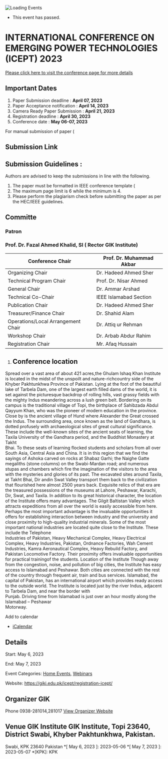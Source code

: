 ![Loading Events](https://giki.edu.pk/event/international-conference-on-emerging-power-technologies-icept-2023/)
  * This event has passed.


# INTERNATIONAL CONFERENCE ON EMERGING POWER TECHNOLOGIES (ICEPT) 2023
[Please click here to visit the conference page for more details](https://giki.edu.pk/icept/submission-icept/)
## **Important Dates**
  1. Paper Submission deadline : **April 07, 2023**
  2. Paper Acceptance notification : **April 14, 2023**
  3. Camera Ready Paper Submission : **April 21, 2023**
  4. Registration deadline : **April 30, 2023**
  5. Conference date : **May 06-07, 2023**


For manual submission of paper (
## **Submission Link**
## **Submission Guidelines :**
Authors are advised to keep the submissions in line with the following.
  1. The paper must be formatted in IEEE conference template (
  2. The maximum page limit is 6 while the minimum is 4.
  3. Please perform the plagiarism check before submitting the paper as per the HEC/IEEE guidelines.


## Committe
### **Patron**
### **Prof. Dr. Fazal Ahmed Khalid, SI ( Rector GIK Institute)**
**Conference Chair** | **Prof. Dr. Muhammad Akbar**  
---|---  
Organizing Chair | Dr. Hadeed Ahmed Sher  
Technical Program Chair | Prof. Dr. Nisar Ahmed  
General Chair | Dr. Ammar Arshad  
Technical Co-Chair | IEEE Islamabad Section  
Publication Chair | Dr. Hadeed Ahmed Sher  
Treasurer/Finance Chair | Dr. Shahid Alam  
Operations/Local Arrangement Chair | Dr. Attiq ur Rehman  
Workshop Chair | Dr. Arbab Abdur Rahim  
Registration Chair | Mr. Afaq Hussain  
  1. ## **Conference location**
Spread over a vast area of about 421 acres,the Ghulam Ishaq Khan Institute is located in the midst of the unspoilt and nature-richcountry side of the Khyber Pakhtunkhwa Province of Pakistan. Lying at the foot of the beautiful lake of Tarbela Dam, one of the largest earth filled dams of the world, it is set against the picturesque backdrop of rolling hills, vast grassy fields with the mighty Indus meandering across a lush green belt.
Bordering on its campus is the traditional village of Topi, the birthplace of Sahibzada Abdul Qayyum Khan, who was the pioneer of modern education in the province. Close by is the ancient village of Hund where Alexander the Great crossed the Indus. The surrounding area, once known as the land of Gandhara, is dotted profusely with archaeological sites of great cultural significance. These include the well-known sites of the ancient seats of learning, the Taxila University of the Gandhara period, and the Buddhist Monastery at Takht  
Bhai. To these seats of learning flocked students and scholars from all over South Asia, Central Asia and China. It is in this region that we find the sayings of Ashoka carved on rocks at Shabaz Garhi; the Naighe Gatte megaliths (stone columns) on the Swabi-Mardan road; and numerous stupas and chambers which fire the imagination of the visitors to the area with the mysteries and glories of its past. The excavated sites around Taxila, at Takht Bhai, Dir andin Swat Valley transport them back to the civilization that flourished here almost 2500 years back. Exquisite relics of that era are the treasured possessions of the museums at Lahore, Peshawar, Karachi, Dir, Swat, and Taxila.
In addition to its great historical character, the location of the Institute offers many advantages. The Gilgit Baltistan Valley which attracts expeditions from all over the world is easily accessible from here. Perhaps the most important advantage is the invaluable opportunities it offers for establishing interaction between industry and the university and close proximity to high-quality industrial minerals. Some of the most important national industries are located quite close to the Institute. These include the Telephone  
Industries of Pakistan, Heavy Mechanical Complex, Heavy Electrical Complex, Heavy Industries, Pakistan, Ordnance Factories, Wah Cement Industries, Kamra Aeronautical Complex, Heavy Rebuild Factory, and Pakistan Locomotive Factory. Their proximity offers invaluable opportunities for practical trainingof the students.
Location of the Institute Though away from the congestion, noise, and pollution of big cities, the Institute has easy access to Islamabad and Peshawar. Both cities are connected with the rest of the country through frequent air, train and bus services. Islamabad, the capital of Pakistan, has an international airport which provides ready access to the outside world.
The Institute is located just by the river Indus, adjacent to Tarbela Dam, and near the border with  
Punjab. Driving time from Islamabad is just over an hour mostly along the Islamabad – Peshawar  
Motorway.


Add to calendar 
  * [ iCalendar ](webcal://giki.edu.pk/event/international-conference-on-emerging-power-technologies-icept-2023/?ical=1)


##  Details  

Start: 
     May 6, 2023  

End: 
     May 7, 2023  

Event Categories:
     [Home Events](https://giki.edu.pk/events/category/home_events/), [Webinars](https://giki.edu.pk/events/category/webinars/) 

Website: 
     <https://giki.edu.pk/icept/registration-icept/>
## Organizer      GIK  

Phone 
     0938-281014,281017       [View Organizer Website](https://www.giki.edu.pk)
##  Venue       GIK Institute       GIK Institute, Topi 23640, District Swabi, Khyber Pakhtunkhwa, Pakistan.   
Swabi, KPK 23640 Pakistan
  *[ May 6, 2023 ]: 2023-05-06
  *[ May 7, 2023 ]: 2023-05-07
  *[KPK]: KPK
